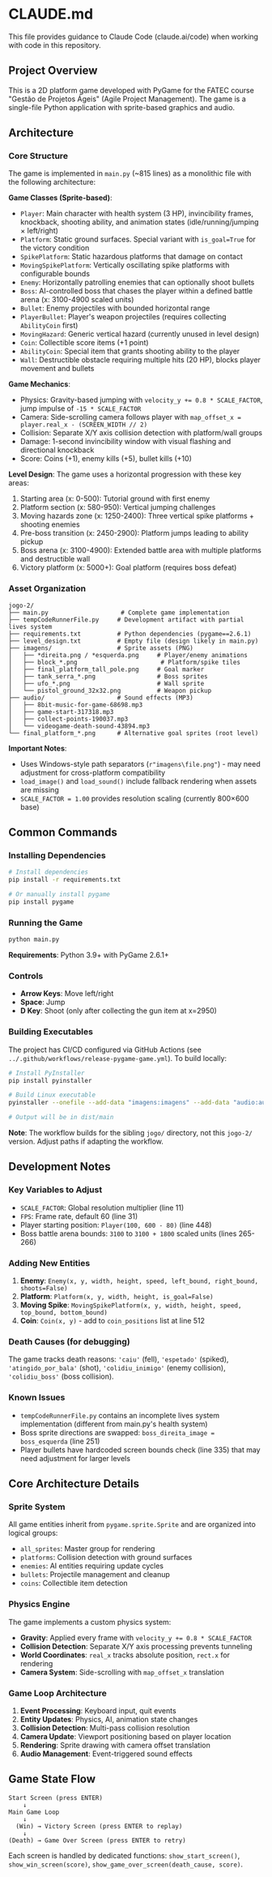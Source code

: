 # CLAUDE.md

This file provides guidance to Claude Code (claude.ai/code) when working with code in this repository.

## Project Overview

This is a 2D platform game developed with PyGame for the FATEC course "Gestão de Projetos Ágeis" (Agile Project Management). The game is a single-file Python application with sprite-based graphics and audio.

## Architecture

### Core Structure

The game is implemented in `main.py` (~815 lines) as a monolithic file with the following architecture:

**Game Classes (Sprite-based)**:
- `Player`: Main character with health system (3 HP), invincibility frames, knockback, shooting ability, and animation states (idle/running/jumping × left/right)
- `Platform`: Static ground surfaces. Special variant with `is_goal=True` for the victory condition
- `SpikePlatform`: Static hazardous platforms that damage on contact
- `MovingSpikePlatform`: Vertically oscillating spike platforms with configurable bounds
- `Enemy`: Horizontally patrolling enemies that can optionally shoot bullets
- `Boss`: AI-controlled boss that chases the player within a defined battle arena (x: 3100-4900 scaled units)
- `Bullet`: Enemy projectiles with bounded horizontal range
- `PlayerBullet`: Player's weapon projectiles (requires collecting `AbilityCoin` first)
- `MovingHazard`: Generic vertical hazard (currently unused in level design)
- `Coin`: Collectible score items (+1 point)
- `AbilityCoin`: Special item that grants shooting ability to the player
- `Wall`: Destructible obstacle requiring multiple hits (20 HP), blocks player movement and bullets

**Game Mechanics**:
- Physics: Gravity-based jumping with `velocity_y += 0.8 * SCALE_FACTOR`, jump impulse of `-15 * SCALE_FACTOR`
- Camera: Side-scrolling camera follows player with `map_offset_x = player.real_x - (SCREEN_WIDTH // 2)`
- Collision: Separate X/Y axis collision detection with platform/wall groups
- Damage: 1-second invincibility window with visual flashing and directional knockback
- Score: Coins (+1), enemy kills (+5), bullet kills (+10)

**Level Design**:
The game uses a horizontal progression with these key areas:
1. Starting area (x: 0-500): Tutorial ground with first enemy
2. Platform section (x: 580-950): Vertical jumping challenges
3. Moving hazards zone (x: 1250-2400): Three vertical spike platforms + shooting enemies
4. Pre-boss transition (x: 2450-2900): Platform jumps leading to ability pickup
5. Boss arena (x: 3100-4900): Extended battle area with multiple platforms and destructible wall
6. Victory platform (x: 5000+): Goal platform (requires boss defeat)

### Asset Organization

```
jogo-2/
├── main.py                    # Complete game implementation
├── tempCodeRunnerFile.py     # Development artifact with partial lives system
├── requirements.txt          # Python dependencies (pygame==2.6.1)
├── level_design.txt          # Empty file (design likely in main.py)
├── imagens/                  # Sprite assets (PNG)
│   ├── *direita.png / *esquerda.png     # Player/enemy animations
│   ├── block_*.png                       # Platform/spike tiles
│   ├── final_platform_tall_pole.png     # Goal marker
│   ├── tank_serra_*.png                 # Boss sprites
│   ├── ufo_*.png                        # Wall sprite
│   └── pistol_ground_32x32.png          # Weapon pickup
├── audio/                    # Sound effects (MP3)
│   ├── 8bit-music-for-game-68698.mp3
│   ├── game-start-317318.mp3
│   ├── collect-points-190037.mp3
│   └── videogame-death-sound-43894.mp3
└── final_platform_*.png      # Alternative goal sprites (root level)
```

**Important Notes**:
- Uses Windows-style path separators (`r"imagens\file.png"`) - may need adjustment for cross-platform compatibility
- `load_image()` and `load_sound()` include fallback rendering when assets are missing
- `SCALE_FACTOR = 1.00` provides resolution scaling (currently 800×600 base)

## Common Commands

### Installing Dependencies

```bash
# Install dependencies
pip install -r requirements.txt

# Or manually install pygame
pip install pygame
```

### Running the Game

```bash
python main.py
```

**Requirements**: Python 3.9+ with PyGame 2.6.1+

### Controls

- **Arrow Keys**: Move left/right
- **Space**: Jump
- **D Key**: Shoot (only after collecting the gun item at x=2950)

### Building Executables

The project has CI/CD configured via GitHub Actions (see `../.github/workflows/release-pygame-game.yml`). To build locally:

```bash
# Install PyInstaller
pip install pyinstaller

# Build Linux executable
pyinstaller --onefile --add-data "imagens:imagens" --add-data "audio:audio" main.py

# Output will be in dist/main
```

**Note**: The workflow builds for the sibling `jogo/` directory, not this `jogo-2/` version. Adjust paths if adapting the workflow.

## Development Notes

### Key Variables to Adjust

- `SCALE_FACTOR`: Global resolution multiplier (line 11)
- `FPS`: Frame rate, default 60 (line 31)
- Player starting position: `Player(100, 600 - 80)` (line 448)
- Boss battle arena bounds: `3100` to `3100 + 1800` scaled units (lines 265-266)

### Adding New Entities

1. **Enemy**: `Enemy(x, y, width, height, speed, left_bound, right_bound, shoots=False)`
2. **Platform**: `Platform(x, y, width, height, is_goal=False)`
3. **Moving Spike**: `MovingSpikePlatform(x, y, width, height, speed, top_bound, bottom_bound)`
4. **Coin**: `Coin(x, y)` - add to `coin_positions` list at line 512

### Death Causes (for debugging)

The game tracks death reasons: `'caiu'` (fell), `'espetado'` (spiked), `'atingido_por_bala'` (shot), `'colidiu_inimigo'` (enemy collision), `'colidiu_boss'` (boss collision).

### Known Issues

- `tempCodeRunnerFile.py` contains an incomplete lives system implementation (different from main.py's health system)
- Boss sprite directions are swapped: `boss_direita_image = boss_esquerda` (line 251)
- Player bullets have hardcoded screen bounds check (line 335) that may need adjustment for larger levels

## Core Architecture Details

### Sprite System
All game entities inherit from `pygame.sprite.Sprite` and are organized into logical groups:
- `all_sprites`: Master group for rendering
- `platforms`: Collision detection with ground surfaces
- `enemies`: AI entities requiring update cycles
- `bullets`: Projectile management and cleanup
- `coins`: Collectible item detection

### Physics Engine
The game implements a custom physics system:
- **Gravity**: Applied every frame with `velocity_y += 0.8 * SCALE_FACTOR`
- **Collision Detection**: Separate X/Y axis processing prevents tunneling
- **World Coordinates**: `real_x` tracks absolute position, `rect.x` for rendering
- **Camera System**: Side-scrolling with `map_offset_x` translation

### Game Loop Architecture
1. **Event Processing**: Keyboard input, quit events
2. **Entity Updates**: Physics, AI, animation state changes
3. **Collision Detection**: Multi-pass collision resolution
4. **Camera Update**: Viewport positioning based on player location
5. **Rendering**: Sprite drawing with camera offset translation
6. **Audio Management**: Event-triggered sound effects

## Game State Flow

```
Start Screen (press ENTER)
    ↓
Main Game Loop
    ↓
  (Win) → Victory Screen (press ENTER to replay)
    ↓
(Death) → Game Over Screen (press ENTER to retry)
```

Each screen is handled by dedicated functions: `show_start_screen()`, `show_win_screen(score)`, `show_game_over_screen(death_cause, score)`.